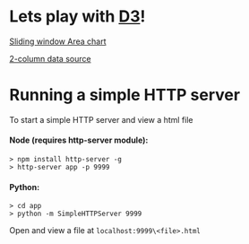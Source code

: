 Lets play with [D3](http://d3js.org/)!
==
[Sliding window Area chart](http://alyssaq.github.io/d3-fun/focus-area.html)

[2-column data source](https://docs.google.com/spreadsheet/ccc?key=0Ar2GM8qvM90xdGVzUUY3YmU5a3RybEdkakNZSUZVdFE&usp=sharing)



Running a simple HTTP server
==
To start a simple HTTP server and view a html file

#### Node (requires http-server module): 

    > npm install http-server -g
    > http-server app -p 9999

#### Python:

    > cd app
    > python -m SimpleHTTPServer 9999

Open and view a file at `localhost:9999\<file>.html`
